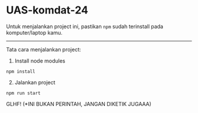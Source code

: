 # UAS-komdat-24

Untuk menjalankan project ini, pastikan `npm` sudah terinstall pada komputer/laptop kamu.

---

Tata cara menjalankan project:

1. Install node modules

```
npm install
```

2. Jalankan project

```
npm run start
```
GLHF! (*INI BUKAN PERINTAH, JANGAN DIKETIK JUGAAA)

